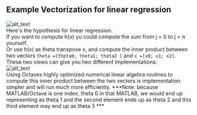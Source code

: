 ## Example Vectorization for linear regression
![alt_text](https://i.imgur.com/OoSeneG.png)\
Here's the hypothesis for linear regression.\
If you want to compute h(x) yu could  compute the sum from j = 0 to j = n yourself.\
Or use h(x) as theta transpose x, and compute the inner product between two vectors `theta =[theta0; theta1; theta2 ]` and `x =[x0; x1; x2]`. \
These two views can give you two different implementations:\
![alt_text](https://i.imgur.com/IEm2Hd6.png)\
Using Octaves highly optimized numerical linear algebra routines to compute this inner product between the two vectors is implementation simpler and will run much more efficiently.
***Note: because MATLAB/Octave is one index, theta 0 in that MATLAB, we would end up representing as theta 1 and the second element ends up as theta 2 and this third element may end up as theta 3 ***
